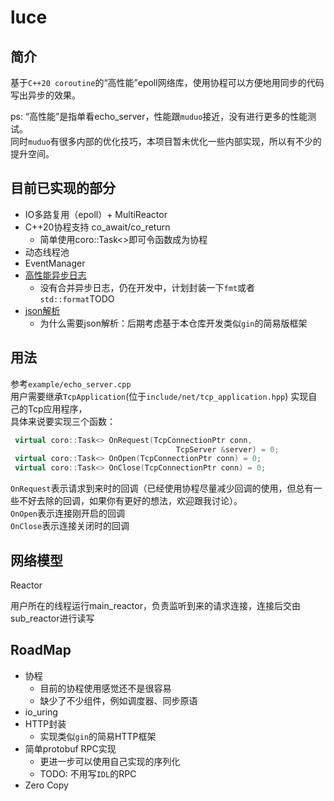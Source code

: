 # luce
## 简介
基于`C++20 coroutine`的“高性能”epoll网络库，使用协程可以方便地用同步的代码写出异步的效果。

ps: “高性能”是指单看echo_server，性能跟`muduo`接近，没有进行更多的性能测试。  
同时`muduo`有很多内部的优化技巧，本项目暂未优化一些内部实现，所以有不少的提升空间。

## 目前已实现的部分

- IO多路复用（epoll）+ MultiReactor
- C++20协程支持 co_await/co_return
    - 简单使用coro::Task<>即可令函数成为协程
- 动态线程池
- EventManager
- [高性能异步日志](https://github.com/Pang-GJ/plog)
  - 没有合并异步日志，仍在开发中，计划封装一下`fmt`或者`std::format`TODO
- [json解析](https://github.com/Pang-GJ/tinyjson)
  - 为什么需要json解析：后期考虑基于本仓库开发类似`gin`的简易版框架

## 用法

参考`example/echo_server.cpp`  
用户需要继承`TcpApplication`(位于`include/net/tcp_application.hpp`)
实现自己的Tcp应用程序，  
具体来说要实现三个函数：

```cpp
 virtual coro::Task<> OnRequest(TcpConnectionPtr conn,
                                     TcpServer &server) = 0;
 virtual coro::Task<> OnOpen(TcpConnectionPtr conn) = 0;
 virtual coro::Task<> OnClose(TcpConnectionPtr conn) = 0;
```

`OnRequest`表示请求到来时的回调（已经使用协程尽量减少回调的使用，但总有一些不好去除的回调，如果你有更好的想法，欢迎跟我讨论）。  
`OnOpen`表示连接刚开启的回调  
`OnClose`表示连接关闭时的回调

## 网络模型

Reactor

用户所在的线程运行main_reactor，负责监听到来的请求连接，连接后交由sub_reactor进行读写

## RoadMap

- 协程
    - 目前的协程使用感觉还不是很容易
    - 缺少了不少组件，例如调度器、同步原语
- io_uring
- HTTP封装
  - 实现类似`gin`的简易HTTP框架
- 简单protobuf RPC实现
    - 更进一步可以使用自己实现的序列化
    - TODO: 不用写`IDL`的RPC
- Zero Copy
